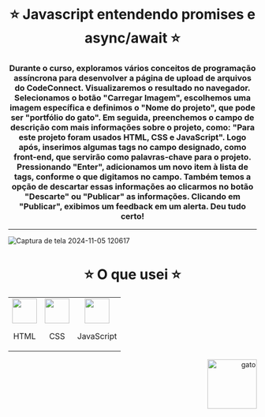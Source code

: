 <h1 align= "center" >⭐ Javascript entendendo promises e async/await ⭐</h1>
<div> 
  <h3 align= "center">
  Durante o curso, exploramos vários conceitos de programação assíncrona para desenvolver a página de upload de arquivos do CodeConnect. Visualizaremos o resultado no navegador. Selecionamos o botão "Carregar Imagem", escolhemos uma imagem específica e definimos o "Nome do projeto", que pode ser "portfólio do gato". Em seguida, preenchemos o campo de descrição com mais informações sobre o projeto, como: "Para este projeto foram usados HTML, CSS e JavaScript".
Logo após, inserimos algumas tags no campo designado, como front-end, que servirão como palavras-chave para o projeto. Pressionando "Enter", adicionamos um novo item à lista de tags, conforme o que digitamos no campo.
Também temos a opção de descartar essas informações ao clicarmos no botão "Descarte" ou "Publicar" as informações. Clicando em "Publicar", exibimos um feedback em um alerta.
Deu tudo certo!
  </h3>
</div>

<hr>

![Captura de tela 2024-11-05 120617](https://github.com/user-attachments/assets/c4da7c06-707a-4f92-9e7a-0b2493359cf1) 



<h1 align= "center">⭐ O que usei ⭐</h1>

<table align= "center">
  <tr >
    <td align="center">
      <img src="https://img.icons8.com/?size=48&id=EAUyKy3IwmqM&format=png" alt="" width="50"/>
      <p>HTML</p>
    </td>
    <td align="center">
      <img src="https://img.icons8.com/?size=48&id=21278&format=png" alt="" width="50"/>
      <p>CSS</p>
    </td>
    <td align="center">
      <img src="https://img.icons8.com/?size=48&id=108784&format=png" alt="" width="50"/>
      <p>JavaScript</p>
    </td>
  </tr>
</table>

<div align="right">
  <img src="https://media.tenor.com/Huqypeil3P4AAAAi/cat-yawn.gif" alt="gato" width="100" style="vertical-align: middle;">
</div>



